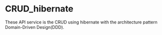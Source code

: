# CRUD_hibernate
These API service is the CRUD using hibernate with the architecture pattern Domain-Driven Design(DDD).
